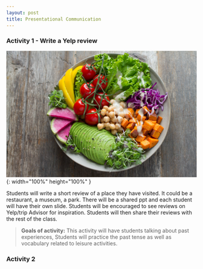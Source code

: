 ```yaml
---
layout: post
title: Presentational Communication
---
```


### Activity 1 - Write a Yelp review

![bowl](/assets/bowl.jpg){: width="100%" height="100%" }

Students will write a short review of a place they have visited. It could be a restaurant, a museum, a park. There will be a shared ppt and each student will have their own slide. Students will be encouraged to see reviews on Yelp/trip Advisor for inspiration. Students will then share their reviews with the rest of the class.

> **Goals of activity:** This activity will have students talking about past experiences, Students will practice the past tense as well as vocabulary related to leisure activities.
> 

### Activity 2